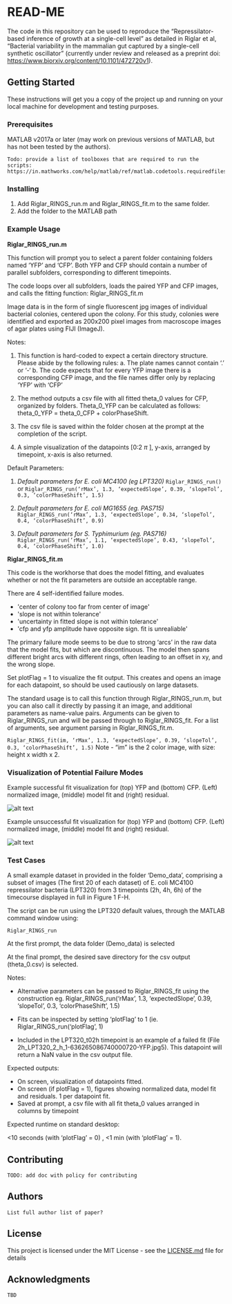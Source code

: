 # READ-ME

The code in this repository can be used to reproduce the “Repressilator-based inference of growth at a single-cell level” as detailed in Riglar et al, “Bacterial variability in the mammalian gut captured by a single-cell synthetic oscillator” (currently under review and released as a preprint doi: https://www.biorxiv.org/content/10.1101/472720v1). 

## Getting Started

These instructions will get you a copy of the project up and running on your local machine for development and testing purposes.

### Prerequisites

MATLAB v2017a or later (may work on previous versions of MATLAB, but has not been tested by the authors).

```
Todo: provide a list of toolboxes that are required to run the scripts:
https://in.mathworks.com/help/matlab/ref/matlab.codetools.requiredfilesandproducts.html
```

### Installing

1. Add Riglar_RINGS_run.m and Riglar_RINGS_fit.m to the same folder.
2. Add the folder to the MATLAB path

### Example Usage

**Riglar_RINGS_run.m**

This function will prompt you to select a parent folder containing folders named ‘YFP’ and ‘CFP’. Both YFP and CFP should contain a number of parallel subfolders, corresponding to different timepoints. 

The code loops over all subfolders, loads the paired YFP and CFP images, and calls the fitting function: Riglar_RINGS_fit.m

Image data is in the form of single fluorescent jpg images of individual bacterial colonies, centered upon the colony. For this study, colonies were identified and exported as 200x200 pixel images from macroscope images of agar plates using FIJI (ImageJ).

Notes:

1. This function is hard-coded to expect a certain directory structure. Please abide by the following rules:
    a. The plate names cannot contain ‘.’ or ‘-‘
    b. The code expects that for every YFP image there is a corresponding CFP image, and the file names differ only by replacing ‘YFP’ with ‘CFP’

2. The method outputs a csv file with all fitted theta_0 values for CFP, organized by folders.  Theta_0_YFP can be calculated as follows: theta_0_YFP = theta_0_CFP + colorPhaseShift.

3. The csv file is saved within the folder chosen at the prompt at the completion of the script. 

4. A simple visualization of the datapoints [0:2 $\pi$ ], y-axis, arranged by timepoint, x-axis is also returned.

Default Parameters:

1. _Default parameters for E. coli MC4100 (eg LPT320)_ 
```Riglar_RINGS_run()```
or
```Riglar_RINGS_run(‘rMax’, 1.3, ‘expectedSlope’, 0.39, ‘slopeTol’, 0.3, ‘colorPhaseShift’, 1.5)```

2. _Default parameters for E. coli MG1655 (eg. PAS715)_ 
```Riglar_RINGS_run(‘rMax’, 1.3, ‘expectedSlope’, 0.34, ‘slopeTol’, 0.4, ‘colorPhaseShift’, 0.9)```

3. _Default parameters for S. Typhimurium (eg. PAS716)_ 
```Riglar_RINGS_run(‘rMax’, 1.1, ‘expectedSlope’, 0.43, ‘slopeTol’, 0.4, ‘colorPhaseShift’, 1.0)```

**Riglar_RINGS_fit.m**

This code is the workhorse that does the model fitting, and evaluates whether or not the fit parameters are outside an acceptable range. 

There are 4 self-identified failure modes.
* 'center of colony too far from center of image'
* 'slope is not within tolerance'
* 'uncertainty in fitted slope is not within tolerance'
* 'cfp and yfp amplitude have opposite sign.  fit is unrealiable'

The primary failure mode seems to be due to strong ‘arcs’ in the raw data that the model fits, but which are discontinuous. The model then spans different bright arcs with different rings, often leading to an offset in xy, and the wrong slope. 

Set plotFlag = 1 to visualize the fit output. This creates and opens an image for each datapoint, so should be used cautiously on large datasets. 

The standard usage is to call this function through Riglar_RINGS_run.m, but you can also call it directly by passing it an image, and additional parameters as name-value pairs. Arguments can be given to Riglar_RINGS_run and will be passed through to Riglar_RINGS_fit. For a list of arguments, see argument parsing in Riglar_RINGS_fit.m.

`Riglar_RINGS_fit(im, ‘rMax’, 1.3, ‘expectedSlope’, 0.39, ‘slopeTol’, 0.3, ‘colorPhaseShift’, 1.5)`
Note - “im” is the 2 color image, with size: height x width x 2.

### Visualization of Potential Failure Modes

Example successful fit visualization for (top) YFP and (bottom) CFP.  (Left) normalized image, (middle) model fit and (right) residual.

![alt text](https://github.com/HMS-IDAC/repressilator-colony-rings/blob/master/successful_fit.png "Logo Title Text 1")


Example unsuccessful fit visualization for (top) YFP and (bottom) CFP.  (Left) normalized image, (middle) model fit and (right) residual.

![alt text](https://github.com/HMS-IDAC/repressilator-colony-rings/blob/master/unsuccessful_fit.png "Logo Title Text 1")

### Test Cases

A small example dataset in provided in the folder ‘Demo_data’, comprising a subset of images (The first 20 of each dataset) of E. coli MC4100 repressilator bacteria (LPT320) from 3 timepoints (2h, 4h, 6h) of the timecourse displayed in full in Figure 1 F-H. 

The script can be run using the LPT320 default values, through the MATLAB command window using:

`Riglar_RINGS_run`

At the first prompt, the data folder (Demo_data) is selected

At the final prompt, the desired save directory for the csv output (theta_0.csv) is selected.

Notes:

*	Alternative parameters can be passed to Riglar_RINGS_fit using the construction eg. 
Riglar_RINGS_run(‘rMax’, 1.3, ‘expectedSlope’, 0.39, ‘slopeTol’, 0.3, ‘colorPhaseShift’, 1.5)

*	Fits can be inspected by setting ‘plotFlag’ to 1 (ie. Riglar_RINGS_run(‘plotFlag’, 1)

*	Included in the LPT320_t02h timepoint is an example of a failed fit (File 2h_LPT320_2_h_1-636265086740000720-YFP.jpg5). This datapoint will return a NaN value in the csv output file. 


Expected outputs:

*	On screen, visualization of datapoints fitted. 
*	On screen (if plotFlag = 1), figures showing normalized data, model fit and residuals. 1 per datapoint fit. 
*	Saved at prompt, a csv file with all fit theta_0 values arranged in columns by timepoint

Expected runtime on standard desktop:

<10 seconds (with ‘plotFlag’ = 0) , <1 min (with ‘plotFlag’ = 1). 


## Contributing

```
TODO: add doc with policy for contributing
```

## Authors

```
List full author list of paper?
```

## License

This project is licensed under the MIT License - see the [LICENSE.md](LICENSE) file for details

## Acknowledgments

```
TBD
```
